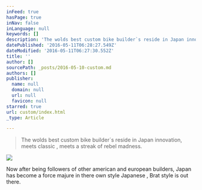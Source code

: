 ```yaml
---
inFeed: true
hasPage: true
inNav: false
inLanguage: null
keywords: []
description: 'The wolds best custom bike builder`s reside in Japan innovation, meets classic , meets a streak of rebel madness.'
datePublished: '2016-05-11T06:28:27.549Z'
dateModified: '2016-05-11T06:27:30.552Z'
title: ''
author: []
sourcePath: _posts/2016-05-10-custom.md
authors: []
publisher:
  name: null
  domain: null
  url: null
  favicon: null
starred: true
url: custom/index.html
_type: Article

---
```

> The wolds best custom bike builder\`s reside in Japan innovation, meets classic , meets a streak of rebel madness.

![](https://the-grid-user-content.s3-us-west-2.amazonaws.com/0a87ecf6-e1f0-44df-bf78-836719867ae1.jpg)

Now after being followers of other american and european builders, Japan has become a force majure in there own style Japanese , Brat style is out there.